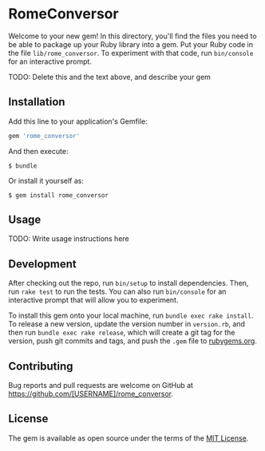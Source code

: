 # RomeConversor

Welcome to your new gem! In this directory, you'll find the files you need to be able to package up your Ruby library into a gem. Put your Ruby code in the file `lib/rome_conversor`. To experiment with that code, run `bin/console` for an interactive prompt.

TODO: Delete this and the text above, and describe your gem

## Installation

Add this line to your application's Gemfile:

```ruby
gem 'rome_conversor'
```

And then execute:

    $ bundle

Or install it yourself as:

    $ gem install rome_conversor

## Usage

TODO: Write usage instructions here

## Development

After checking out the repo, run `bin/setup` to install dependencies. Then, run `rake test` to run the tests. You can also run `bin/console` for an interactive prompt that will allow you to experiment.

To install this gem onto your local machine, run `bundle exec rake install`. To release a new version, update the version number in `version.rb`, and then run `bundle exec rake release`, which will create a git tag for the version, push git commits and tags, and push the `.gem` file to [rubygems.org](https://rubygems.org).

## Contributing

Bug reports and pull requests are welcome on GitHub at https://github.com/[USERNAME]/rome_conversor.


## License

The gem is available as open source under the terms of the [MIT License](http://opensource.org/licenses/MIT).

